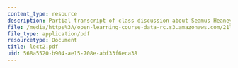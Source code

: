 ```yaml
---
content_type: resource
description: Partial transcript of class discussion about Seamus Heaney and Beowulf.
file: /media/https%3A/open-learning-course-data-rc.s3.amazonaws.com/21l-315-prizewinners-spring-2007/568a5520b904ae15708eabf33f6eca38_lect2.pdf
file_type: application/pdf
resourcetype: Document
title: lect2.pdf
uid: 568a5520-b904-ae15-708e-abf33f6eca38
---
```

